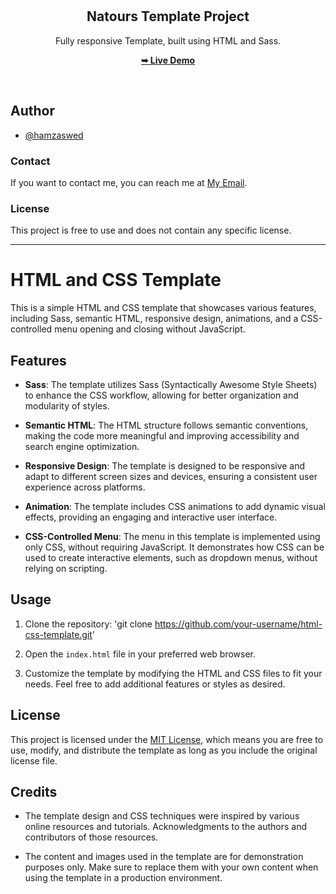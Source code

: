 <div align="center">

  <br />
  <br />

  <h2 align="center">Natours Template Project</h2>

  Fully responsive Template, built using HTML and Sass.

  <a href="https://hamzaswed.github.io/natours-template/"><strong>➥ Live Demo</strong></a>

</div>

<br />

## Author

- [@hamzaswed](https://github.com/hamzaswed)

### Contact

If you want to contact me, you can reach me at [My Email](hamzaswed66@gmail.com).

### License

This project is free to use and does not contain any specific license.

---

# HTML and CSS Template

This is a simple HTML and CSS template that showcases various features, including Sass, semantic HTML, responsive design, animations, and a CSS-controlled menu opening and closing without JavaScript.

## Features

- **Sass**: The template utilizes Sass (Syntactically Awesome Style Sheets) to enhance the CSS workflow, allowing for better organization and modularity of styles.

- **Semantic HTML**: The HTML structure follows semantic conventions, making the code more meaningful and improving accessibility and search engine optimization.

- **Responsive Design**: The template is designed to be responsive and adapt to different screen sizes and devices, ensuring a consistent user experience across platforms.

- **Animation**: The template includes CSS animations to add dynamic visual effects, providing an engaging and interactive user interface.

- **CSS-Controlled Menu**: The menu in this template is implemented using only CSS, without requiring JavaScript. It demonstrates how CSS can be used to create interactive elements, such as dropdown menus, without relying on scripting.

## Usage

1. Clone the repository: 'git clone https://github.com/your-username/html-css-template.git'

2. Open the `index.html` file in your preferred web browser.

3. Customize the template by modifying the HTML and CSS files to fit your needs. Feel free to add additional features or styles as desired.

## License

This project is licensed under the [MIT License](LICENSE), which means you are free to use, modify, and distribute the template as long as you include the original license file.

## Credits

- The template design and CSS techniques were inspired by various online resources and tutorials. Acknowledgments to the authors and contributors of those resources.

- The content and images used in the template are for demonstration purposes only. Make sure to replace them with your own content when using the template in a production environment.

